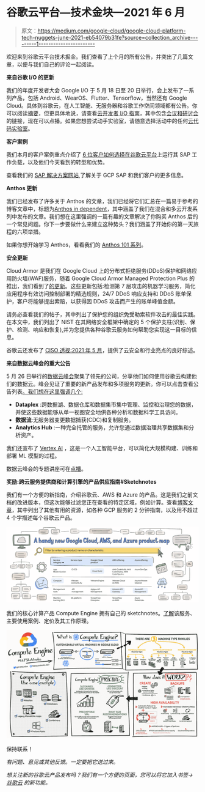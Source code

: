 # 谷歌云平台—技术金块—2021 年 6 月

> 原文：<https://medium.com/google-cloud/google-cloud-platform-tech-nuggets-june-2021-eb54079b31fe?source=collection_archive---------1----------------------->

欢迎来到谷歌云平台技术掘金。我们查看了上个月的所有公告，并突出了几篇文章，以便与我们自己的评论一起阅读。

**来自谷歌 I/O 的更新**

我们的年度开发者大会 Google I/O 于 5 月 18 日至 20 日举行，会上发布了一系列产品，包括 Android、WearOS、Flutter、Tensorflow，当然还有 Google Cloud。具体到谷歌云，在人工智能、无服务器和谷歌工作空间领域都有公告。你可以阅读[摘要](https://cloud.google.com/blog/topics/developers-practitioners/google-cloud-launches-google-io-2021)，但更具体地说，请查看[云开发者 I/O 指南](https://cloud.google.com/blog/topics/developers-practitioners/cloud-developers-guide-google-io-2021)，其中包含[会议和研讨会](https://events.google.com/io/program/content/?5=type_workshop&5=type_technicalsession&lng=en)的链接，现在可以点播。如果您想尝试动手实验室，请随意选择活动中的任何[云代码实验室](https://events.google.com/io/learning-lab/?4=topic_cloud&lng=en)。

**客户案例**

我们本月的客户案例重点介绍了 [6 位客户如何选择在谷歌云平台](https://cloud.google.com/blog/products/sap-google-cloud/6-businesses-transforming-sap-google-cloud)上运行其 SAP 工作负载，以及他们今天看到的转型和优势。

查看我们的 [SAP 解决方案网站](https://cloud.google.com/solutions/sap),了解关于 GCP SAP 和我们客户的更多信息。

**Anthos 更新**

我们已经发布了许多关于 Anthos 的文章，我们已经将它们汇总在一篇易于参考的博客文章中，标题为[Anthos in dependent](https://cloud.google.com/blog/topics/hybrid-cloud/anthos-in-depth-blog-series)，其中涵盖了我们在混合和多云开发系列中发布的文章。我们想在这里强调的一篇有趣的文章解决了你购买 Anthos 后的一个常见问题。你下一步要做什么来建立这种势头？我们涵盖了开始你的第一天旅程的六项举措。

如果你想开始学习 Anthos，看看我们的 [Anthos 101 系列](https://cloud.google.com/blog/topics/anthos/anthos-101-learning-series-all-the-videos-in-one-place)。

**安全更新**

Cloud Armor 是我们在 Google Cloud 上的分布式拒绝服务(DDoS)保护和网络应用防火墙(WAF)服务，随着 Google Cloud Armor Managed Protection Plus 的推出，我们看到了[的更新](https://cloud.google.com/blog/products/identity-security/google-cloud-armor-managed-protection-plus-is-now-ga)。这些更新包括:检测第 7 层攻击的机器学习服务，简化应用程序有效访问控制部署的精选规则，24/7 DDoS 响应支持和 DDoS 账单保护，客户将能够提出索赔，以获得因 DDoS 攻击而产生的账单峰值金额。

请务必查看我们的帖子，其中列出了保护您的组织免受勒索软件攻击的最佳实践。在本文中，我们列出了 NIST 在其网络安全框架中确定的 5 个保护支柱(识别、保护、检测、响应和恢复),并为您提供各种谷歌云服务如何帮助您实现这一目标的信息。

谷歌云还发布了 [CISO 透视:2021 年 5 月](https://cloud.google.com/blog/products/identity-security/cloud-ciso-perspectives-may-2021)，提供了云安全和行业亮点的良好综述。

**来自数据云峰会的重大公告**

5 月 26 日举行的[数据云峰会](https://cloudonair.withgoogle.com/events/summit-data-cloud)聚集了领先的公司，分享他们如何使用谷歌云构建他们的数据云。峰会见证了重要的新产品发布和多项服务的更新。你可以点击查看公告列表[。我们想在这里强调几个:](https://cloud.google.com/blog/products/data-analytics/google-cloud-announces-new-data-cloud-products)

*   **Dataplex** :跨数据湖、数据仓库和数据集市集中管理、监控和治理您的数据，并使这些数据能够从单一视图安全地供各种分析和数据科学工具访问。
*   **数据流**:无服务器变更数据捕获(CDC)和复制服务。
*   **Analytics Hub** :一种完全托管的服务，允许您通过数据治理共享数据集和分析资产。

我们还宣布了 [Vertex AI](https://cloud.google.com/blog/products/ai-machine-learning/google-cloud-launches-vertex-ai-unified-platform-for-mlops) ，这是一个人工智能平台，可以简化大规模构建、训练和部署 ML 模型的过程。

数据云峰会的专题讲座可在[点播](https://cloudonair.withgoogle.com/events/summit-data-cloud)。

**奖励:跨云服务提供商和计算引擎的产品供应指南#Sketchnotes**

我们有一个方便的新指南，介绍谷歌云、AWS 和 Azure 的产品。这是我们之前文档的改进版本，但这次能够过滤您正在查看的特定区域，例如计算。查看[博客文章](https://cloud.google.com/blog/topics/developers-practitioners/handy-new-google-cloud-aws-and-azure-product-map)，其中列出了其他有用的资源，如各种 GCP 服务的 2 分钟指南，以及用不超过 4 个字描述每个谷歌云产品。

![](img/e70e45d79d21fd9a8678a02bf4926497.png)

我们的核心计算产品 Compute Engine 拥有自己的 sketchnotes。[了解](https://cloud.google.com/blog/topics/developers-practitioners/what-compute-engine-use-cases-security-pricing-and-more)该服务、主要使用案例、定价及其工作原理。

![](img/92bb92693fc5f8b701177955eac79e32.png)

保持联系！

*有问题、意见或其他反馈。一定要把它送过来。*

*想关注新的谷歌云产品发布吗？我们有一个方便的页面，您可以将它加入书签→* [*谷歌云*](https://bit.ly/3umz3cA) *的新功能。*